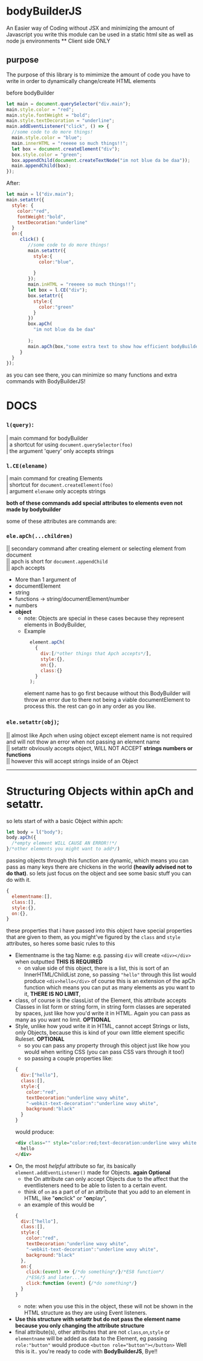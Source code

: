 # bodyBuilderJS
An Easier way of Coding without JSX and minimizing the amount of Javascript you write
this module can be used in a static html site as well as node js environments
** Client side ONLY
## purpose
The purpose of this library is to mimimize the amount of code you have to write in order to dynamically change/create HTML elements

before bodyBuilder
```javascript
let main = document.querySelector("div.main");
main.style.color = "red";
main.style.fontWeight = "bold";
main.style.textDecoration = "underline";
main.addEventListener("click", () => {
  //some code to do more things!
  main.style.color = "blue";
  main.innerHTML = "reeeee so much things!!";
  let box = document.createElement("div");
  box.style.color = "green";
  box.appendChild(document.createTextNode("im not blue da be daa"));
  main.appendChild(box);
});
```
After:
```javascript
let main = l("div.main");
main.setattr({
  style: {
    color:"red",
    fontWeight:"bold",
    textDecoration:"underline"
  }
  on:{
     click() {
        //some code to do more things!
        main.setattr({
          style:{
            color:"blue",
            
          }
        });
        main.inHTML = "reeeee so much things!!";
        let box = l.CE("div");
        box.setattr({
          style:{
            color:"green"
          }
        })
        box.apCh(
          "im not blue da be daa"
          
        );
        main.apCh(box,"some extra text to show how efficient bodyBuilderJS is!");
     }
  }
});
```
as you can see there, you can minimize so many functions and extra commands with BodyBuilderJS!





# DOCS

### `l(query)`:
 | main command for bodyBuilder<br>
 | a shortcut for using `document.querySelector(foo)`<br>
 | the argument 'query' only accepts strings<br>
### `l.CE(elename)`
 | main command for creating Elements<br>
 | shortcut for `document.createElement(foo)`<br>
 | argument `elename` only accepts strings<br>

**both of these commands add special attributes to elements even not made by bodybuilder**

some of these attributes are commands are:

### `ele.apCh(...children)`
 || secondary command after creating element or selecting element from document<br>
 || apch is short for `document.appendChild`<br>
 || apch accepts <br>
* More than 1 argument of 
* documentElement
* string
* functions -> string/documentElement/number
* numbers
* **object**
  * note: Objects are special in these cases because they represent elements in BodyBuilder,
  * Example
    ```javascript
      element.apCh(
        {
          div:[/*other things that Apch accepts*/],
          style:{},
          on:{},
          class:{}
        }
      );
    ```
    element name has to go first because without this BodyBuilder will throw an error due to there not being a viable documentElement to process this. the rest can go in any order as you like.
### `ele.setattr(obj)`;
   || almost like Apch when using object except element name is not required and will not thow an error when not passing an element name <br>
   || setattr obviously accepts object, WILL NOT ACCEPT **strings numbers or functions**<br>
   || however this will accept strings inside of an Object
   
   <hr>
   
# Structuring Objects within apCh and setattr.
so lets start of with a basic Object within apch:
```javascript
let body = l("body");
body.apCh({
  /*empty element WILL CAUSE AN ERROR!!*/
}/*other elements you might want to add*/)
```
passing objects through this function are dynamic, which means you can pass as many keys there are chickens in the world **(heavily advised not to do that)**.
so lets just focus on the object and see some basic stuff you can do with it.
```javascript
{
  elementname:[],
  class:[],
  style:{},
  on:{},
}
```
these properties that i have passed into this object have special properties that are given to them, as you might've figured by the `class` and `style` attributes, so heres some basic rules to this
* Elementname is the tag Name: e.g. passing `div` will create `<div></div>` when outputted   **THIS IS REQUIRED**
  * on value side of this object, there is a list, this is sort of an InnerHTML/ChildList zone, so passing `"hello"` through this list would produce `<div>hello</div>` of course this is an extension of the apCh function which means you can put as many elements as you want to it, **THERE IS NO LIMIT**,
* class, of course is the classList of the Element, this attribute accepts Classes in list form or string form, in string form classes are seperated by spaces, just like how you'd write it in HTML. Again you can pass as many as you want no limit. **OPTIONAL**
* Style, unlike how youd write it in HTML, cannot accept Strings or lists, only Objects, because this is kind of your own little element specific Ruleset.     **OPTIONAL**
  * so you can pass any property through this object just like how you would when writing CSS (you can pass CSS vars through it too!)
  * so passing a couple properties like:
  ```javascript
  {
    div:["hello"],
    class:[],
    style:{
      color:"red",
      textDecoration:"underline wavy white",
      "-webkit-text-decoration":"underline wavy white",
      background:"black"
    }
  }
  ```
  would produce:
  ```html
  <div class="" style="color:red;text-decoration:underline wavy white;-webkit-text-decoration:underline wavy white;background:black;">
    hello
  </div>
  ```
* On, the most *helpful* attribute so far, its basically ```element.addEventListener()``` made for Objects. **again Optional**
  * the On attribute can only accept Objects due to the affect that the eventlisteners need to be able to listen to a certain event.
  * think of `on` as a part of of an attribute that you add to an element in HTML, like "**on**click" or "**on**play",
  * an example of this would be
  ```javascript
  {
    div:["hello"],
    class:[],
    style:{
      color:"red",
      textDecoration:"underline wavy white",
      "-webkit-text-decoration":"underline wavy white",
      background:"black"
    },
    on:{
      click:(event) => {/*do something*/}/*ES8 function*/
      /*ES6/5 and later...*/
      click:function (event) {/*do something*/}
    }
  }
  ```
  * note: when you use this in the object, these will not be shown in the HTML structure as they are using Event listeners.
* **Use this structure with setattr but do not pass the element name because you only changing the attribute structure**
* final attribute(s), other attributes that are not `class`,`on`,`style` or `elementname` will be added as data to the Element, eg passing `role:"button"` would produce `<button role="button"></button>`
Well this is it.. you're ready to code with **BodyBuilderJS**, Bye!!
